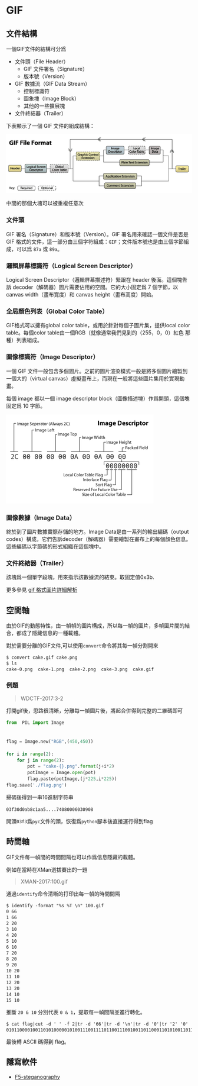 # GIF

## 文件結構

一個GIF文件的結構可分爲

-   文件頭（File Header）
    - GIF 文件署名（Signature）
    - 版本號（Version）
-   GIF 數據流（GIF Data Stream）
    - 控制標識符
    - 圖象塊（Image Block）
    - 其他的一些擴展塊
-   文件終結器（Trailer）

下表顯示了一個 GIF 文件的組成結構：

![](./figure/gif.png)

中間的那個大塊可以被重複任意次

### 文件頭

GIF 署名（Signature）和版本號（Version）。GIF 署名用來確認一個文件是否是 GIF 格式的文件，這一部分由三個字符組成：`GIF`；文件版本號也是由三個字節組成，可以爲 `87a` 或 `89a`。

### 邏輯屏幕標識符（Logical Screen Descriptor）

Logical Screen Descriptor（邏輯屏幕描述符）緊跟在 header 後面。這個塊告訴 decoder（解碼器）圖片需要佔用的空間。它的大小固定爲 7 個字節，以 canvas width（畫布寬度）和 canvas height（畫布高度）開始。

### 全局顏色列表（Global Color Table）

GIF格式可以擁有global color table，或用於針對每個子圖片集，提供local color table。每個color
table由一個RGB（就像通常我們見到的（255，0，0）紅色 那種）列表組成。

### 圖像標識符（Image Descriptor）

一個 GIF 文件一般包含多個圖片。之前的圖片渲染模式一般是將多個圖片繪製到一個大的（virtual
canvas）虛擬畫布上，而現在一般將這些圖片集用於實現動畫。

每個 image 都以一個 image descriptor block（圖像描述塊）作爲開頭，這個塊固定爲 10 字節。

![](./figure/imagesdescription.png)

### 圖像數據（Image Data）

終於到了圖片數據實際存儲的地方。Image Data是由一系列的輸出編碼（output codes）構成，它們告訴decoder（解碼器）需要繪製在畫布上的每個顏色信息。這些編碼以字節碼的形式組織在這個塊中。

### 文件終結器（Trailer）

該塊爲一個單字段塊，用來指示該數據流的結束。取固定值0x3b.

更多參見 [gif 格式圖片詳細解析](http://www.jianshu.com/p/df52f1511cf8)

## 空間軸

由於GIF的動態特性，由一幀幀的圖片構成，所以每一幀的圖片，多幀圖片間的結合，都成了隱藏信息的一種載體。

對於需要分離的GIF文件,可以使用`convert`命令將其每一幀分割開來

```console
$ convert cake.gif cake.png
$ ls
cake-0.png  cake-1.png  cake-2.png  cake-3.png  cake.gif
```

### 例題

> WDCTF-2017:3-2

打開gif後，思路很清晰，分離每一幀圖片後，將起合併得到完整的二維碼即可

```python
from  PIL import Image


flag = Image.new("RGB",(450,450))

for i in range(2):
    for j in range(2):
        pot = "cake-{}.png".format(j+i*2)
        potImage = Image.open(pot)
        flag.paste(potImage,(j*225,i*225))
flag.save('./flag.png')
```

掃碼後得到一串16進制字符串

`03f30d0ab8c1aa5....74080006030908`

開頭`03f3`爲`pyc`文件的頭，恢復爲`python`腳本後直接運行得到flag

## 時間軸

GIF文件每一幀間的時間間隔也可以作爲信息隱藏的載體。

例如在當時在XMan選拔賽出的一題

> XMAN-2017:100.gif

通過`identify`命令清晰的打印出每一幀的時間間隔

```shell
$ identify -format "%s %T \n" 100.gif
0 66
1 66
2 20
3 10
4 20
5 10
6 10
7 20
8 20
9 20
10 20
11 10
12 20
13 20
14 10
15 10
```

推斷 `20 & 10`  分別代表 `0 & 1`，提取每一幀間隔並進行轉化。

```shell
$ cat flag|cut -d ' ' -f 2|tr -d '66'|tr -d '\n'|tr -d '0'|tr '2' '0'
0101100001001101010000010100111001111011001110010011011000110101001101110011010101100010011001010110010101100100001101000110010001100101011000010011000100111000011001000110010101100100001101000011011100110011001101010011011000110100001100110110000101100101011000110110011001100001001100110011010101111101#
```

最後轉 ASCII 碼得到 flag。

## 隱寫軟件

- [F5-steganography](https://github.com/matthewgao/F5-steganography)

